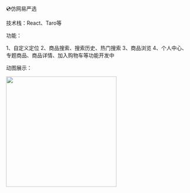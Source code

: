 💿仿网易严选

技术栈：React、Taro等

功能：

1、自定义定位
2、商品搜索、搜索历史、热门搜索
3、商品浏览
4、个人中心、专题商品、商品详情、加入购物车等功能开发中

动图展示：

<img src="https://i.loli.net/2020/05/31/tE8jFzoguZaUHLi.gif" width = "300"  div align=center/>
